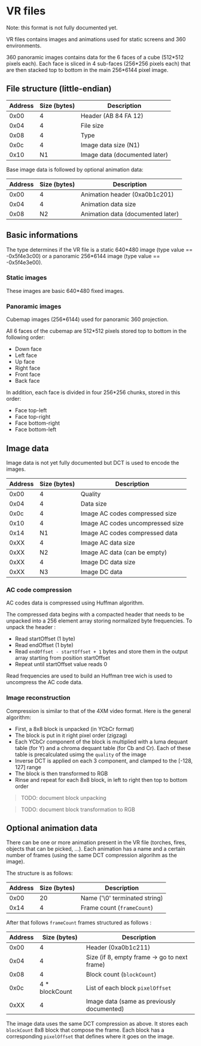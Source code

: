 # VR files

Note: this format is not fully documented yet.

VR files contains images and animations used for static screens and 360 environments.

360 panoramic images contains data for the 6 faces of a cube (512\*512 pixels each).
Each face is sliced in 4 sub-faces (256\*256 pixels each) that are then stacked top to bottom in the main 256\*6144 pixel image.

## File structure (little-endian)

| Address | Size (bytes) | Description                   |
| ------- | ------------ | ----------------------------- |
| 0x00    | 4            | Header (AB 84 FA 12)          |
| 0x04    | 4            | File size                     |
| 0x08    | 4            | Type                          |
| 0x0c    | 4            | Image data size (N1)          |
| 0x10    | N1           | Image data (documented later) |

Base image data is followed by optional animation data:

| Address | Size (bytes) | Description                       |
| ------- | ------------ | --------------------------------- |
| 0x00    | 4            | Animation header (0xa0b1c201)     |
| 0x04    | 4            | Animation data size               |
| 0x08    | N2           | Animation data (documented later) |

## Basic informations

The type determines if the VR file is a static 640\*480 image (type value == -0x5f4e3c00) or a panoramic 256\*6144 image (type value == -0x5f4e3e00).

### Static images

These images are basic 640\*480 fixed images.

### Panoramic images

Cubemap images (256\*6144) used for panoramic 360 projection.

All 6 faces of the cubemap are 512\*512 pixels stored top to bottom in the following order:

-   Down face
-   Left face
-   Up face
-   Right face
-   Front face
-   Back face

In addition, each face is divided in four 256\*256 chunks, stored in this order:

-   Face top-left
-   Face top-right
-   Face bottom-right
-   Face bottom-left

## Image data

Image data is not yet fully documented but DCT is used to encode the images.

| Address | Size (bytes) | Description                      |
| ------- | ------------ | -------------------------------- |
| 0x00    | 4            | Quality                          |
| 0x04    | 4            | Data size                        |
| 0x0c    | 4            | Image AC codes compressed size   |
| 0x10    | 4            | Image AC codes uncompressed size |
| 0x14    | N1           | Image AC codes compressed data   |
| 0xXX    | 4            | Image AC data size               |
| 0xXX    | N2           | Image AC data (can be empty)     |
| 0xXX    | 4            | Image DC data size               |
| 0xXX    | N3           | Image DC data                    |

### AC code compression

AC codes data is compressed using Huffman algorithm.

The compressed data begins with a compacted header that needs to be unpacked into a 256 element array storing normalized byte frequencies. To unpack the header :

-   Read startOffset (1 byte)
-   Read endOffset (1 byte)
-   Read `endOffset - startOffset + 1` bytes and store them in the output array starting from position startOffset
-   Repeat until startOffset value reads 0

Read frequencies are used to build an Huffman tree wich is used to uncompress the AC code data.

### Image reconstruction

Compression is similar to that of the 4XM video format. Here is the general algorithm:

-   First, a 8x8 block is unpacked (in YCbCr format)
-   The block is put in it right pixel order (zigzag)
-   Each YCbCr component of the block is multiplied with a luma dequant table (for Y) and a chroma dequant table (for Cb and Cr). Each of these table is precalculated usimg the `quality` of the image
-   Inverse DCT is applied on each 3 component, and clamped to the [-128, 127] range
-   The block is then transformed to RGB
-   Rinse and repeat for each 8x8 block, in left to right then top to bottom order

> TODO: document block unpacking

> TODO: document block transformation to RGB

## Optional animation data

There can be one or more animation present in the VR file (torches, fires, objects that can be picked, ...). Each animation has a name and a certain number of frames (using the same DCT compression algorihm as the image).

The structure is as follows:

| Address | Size (bytes) | Description                   |
| ------- | ------------ | ----------------------------- |
| 0x00    | 20           | Name ('\0' terminated string) |
| 0x14    | 4            | Frame count (`frameCount`)    |

After that follows `frameCount` frames structured as follows :

| Address | Size (bytes)    | Description                                  |
| ------- | --------------- | -------------------------------------------- |
| 0x00    | 4               | Header (0xa0b1c211)                          |
| 0x04    | 4               | Size (if 8, empty frame -> go to next frame) |
| 0x08    | 4               | Block count (`blockCount`)                   |
| 0x0c    | 4 \* blockCount | List of each block `pixelOffset`             |
| 0xXX    | 4               | Image data (same as previously documented)   |

The image data uses the same DCT compression as above. It stores each `blockCount` 8x8 block that compose the frame. Each block has a corresponding `pixelOffset` that defines where it goes on the image.
